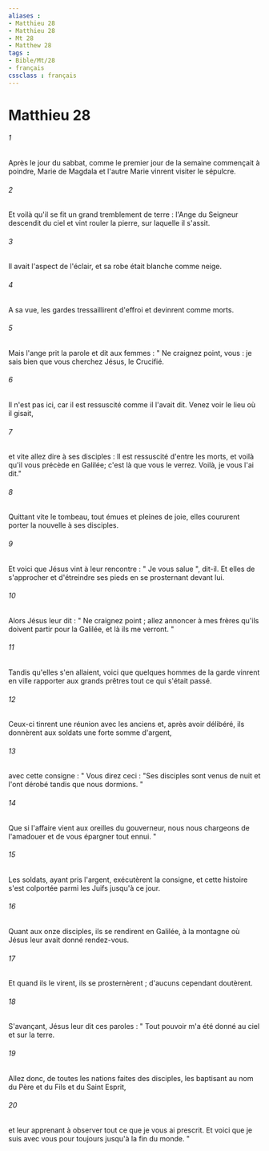 ```yaml
---
aliases : 
- Matthieu 28
- Matthieu 28
- Mt 28
- Matthew 28
tags : 
- Bible/Mt/28
- français
cssclass : français
---
```


# Matthieu 28

###### 1
Après le jour du sabbat, comme le premier jour de la semaine commençait à poindre, Marie de Magdala et l'autre Marie vinrent visiter le sépulcre. 
###### 2
Et voilà qu'il se fit un grand tremblement de terre : l'Ange du Seigneur descendit du ciel et vint rouler la pierre, sur laquelle il s'assit. 
###### 3
Il avait l'aspect de l'éclair, et sa robe était blanche comme neige. 
###### 4
A sa vue, les gardes tressaillirent d'effroi et devinrent comme morts. 
###### 5
Mais l'ange prit la parole et dit aux femmes : " Ne craignez point, vous : je sais bien que vous cherchez Jésus, le Crucifié. 
###### 6
Il n'est pas ici, car il est ressuscité comme il l'avait dit. Venez voir le lieu où il gisait,
###### 7
et vite allez dire à ses disciples : Il est ressuscité d'entre les morts, et voilà qu'il vous précède en Galilée; c'est là que vous le verrez. Voilà, je vous l'ai dit."
###### 8
Quittant vite le tombeau, tout émues et pleines de joie, elles coururent porter la nouvelle à ses disciples. 
###### 9
Et voici que Jésus vint à leur rencontre : " Je vous salue ", dit-il. Et elles de s'approcher et d'étreindre ses pieds en se prosternant devant lui. 
###### 10
Alors Jésus leur dit : " Ne craignez point ; allez annoncer à mes frères qu'ils doivent partir pour la Galilée, et là ils me verront. " 
###### 11
Tandis qu'elles s'en allaient, voici que quelques hommes de la garde vinrent en ville rapporter aux grands prêtres tout ce qui s'était passé. 
###### 12
Ceux-ci tinrent une réunion avec les anciens et, après avoir délibéré, ils donnèrent aux soldats une forte somme d'argent, 
###### 13
avec cette consigne : " Vous direz ceci : "Ses disciples sont venus de nuit et l'ont dérobé tandis que nous dormions. " 
###### 14
Que si l'affaire vient aux oreilles du gouverneur, nous nous chargeons de l'amadouer et de vous épargner tout ennui. " 
###### 15
Les soldats, ayant pris l'argent, exécutèrent la consigne, et cette histoire s'est colportée parmi les Juifs jusqu'à ce jour. 
###### 16
Quant aux onze disciples, ils se rendirent en Galilée, à la montagne où Jésus leur avait donné rendez-vous. 
###### 17
Et quand ils le virent, ils se prosternèrent ; d'aucuns cependant doutèrent. 
###### 18
S'avançant, Jésus leur dit ces paroles : " Tout pouvoir m'a été donné au ciel et sur la terre. 
###### 19
Allez donc, de toutes les nations faites des disciples, les baptisant au nom du Père et du Fils et du Saint Esprit, 
###### 20
et leur apprenant à observer tout ce que je vous ai prescrit. Et voici que je suis avec vous pour toujours jusqu'à la fin du monde. "
